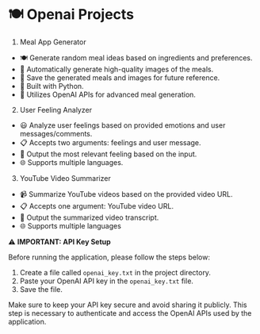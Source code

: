 # 🍽 Openai Projects



1. Meal App Generator
- 🍽️ Generate random meal ideas based on ingredients and preferences.
- 📸 Automatically generate high-quality images of the meals.
- 💾 Save the generated meals and images for future reference.
- 🐍 Built with Python.
- 🧠 Utilizes OpenAI APIs for advanced meal generation.

2. User Feeling Analyzer
- 😃 Analyze user feelings based on provided emotions and user messages/comments.
- 📋 Accepts two arguments: feelings and user message.
- 🎯 Output the most relevant feeling based on the input.
- 🌐 Supports multiple languages.

3. YouTube Video Summarizer
- 📹 Summarize YouTube videos based on the provided video URL.
- 📋 Accepts one argument: YouTube video URL.
- 🎯 Output the summarized video transcript.
- 🌐 Supports multiple languages




⚠️ **IMPORTANT: API Key Setup**

Before running the application, please follow the steps below:

1. Create a file called `openai_key.txt` in the project directory.
2. Paste your OpenAI API key in the `openai_key.txt` file.
3. Save the file.

Make sure to keep your API key secure and avoid sharing it publicly. This step is necessary to authenticate and access the OpenAI APIs used by the application.

